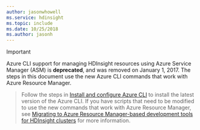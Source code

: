 ```yaml
---
author: jasonwhowell
ms.service: hdinsight
ms.topic: include
ms.date: 10/25/2018
ms.author: jasonh
---
```

> [!IMPORTANT]
> Azure CLI support for managing HDInsight resources using Azure Service Manager (ASM) is **deprecated**, and was removed on January 1, 2017. The steps in this document use the new Azure CLI commands that work with Azure Resource Manager.

> Follow the steps in [Install and configure Azure CLI](../articles/cli-install-nodejs.md) to install the latest version of the Azure CLI. If you have scripts that need to be modified to use the new commands that work with Azure Resource Manager, see [Migrating to Azure Resource Manager-based development tools for HDInsight clusters](../articles/hdinsight/hdinsight-hadoop-development-using-azure-resource-manager.md) for more information.
>

